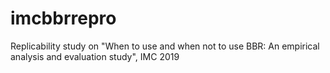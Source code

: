 # imcbbrrepro
Replicability study on "When to use and when not to use BBR: An empirical analysis and evaluation study", IMC 2019
